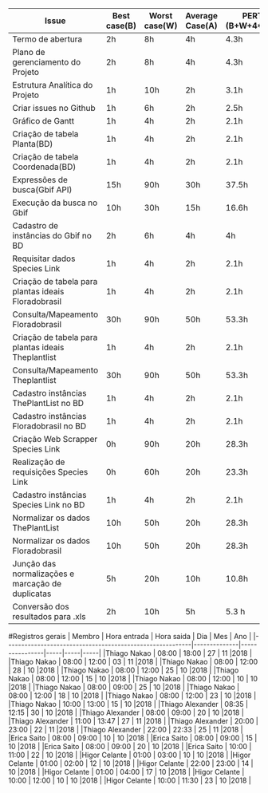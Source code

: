 | Issue                                                    | Best case(B) |  Worst case(W) | Average Case(A) | PERT (B+W+4*A)/6 | Tempo gasto |
|----------------------------------------------------------|--------------|----------------|-----------------|------------------|-------------|  
| Termo de abertura                                        | 2h           | 8h             | 4h              | 4.3h             | 4h          |    
| Plano de gerenciamento do Projeto                        | 2h           | 8h             | 4h              | 4.3h             | 3h          |
| Estrutura Analítica do Projeto                           | 1h           | 10h            | 2h              | 3.1h             | 2h          |
| Criar issues no Github                                   | 1h           | 6h             | 2h              | 2.5h             | 1h          |
| Gráfico de Gantt                                         | 1h           | 4h             | 2h              | 2.1h             | 2h          |
| Criação de tabela Planta(BD)                             | 1h           | 4h             | 2h              | 2.1h             | 3h          |
| Criação de tabela Coordenada(BD)                         | 1h           | 4h             | 2h              | 2.1h             | 2h          |
| Expressões de busca(Gbif API)                            | 15h          | 90h            | 30h             | 37.5h            | 6h          |
| Execução da busca no Gbif                                | 10h          | 30h            | 15h             | 16.6h            | 5h          |
| Cadastro de instâncias do Gbif no BD                     | 2h           | 6h             | 4h              | 4h               | 5h          |
| Requisitar dados Species Link                            | 1h           | 4h             | 2h              | 2.1h             | 2h          |
| Criação de tabela para plantas ideais Floradobrasil      | 1h           | 4h             | 2h              | 2.1h             | 0.4h        |
| Consulta/Mapeamento Floradobrasil                        | 30h          | 90h            | 50h             | 53.3h            | 90h         |
| Criação de tabela para plantas ideais Theplantlist       | 1h           | 4h             | 2h              | 2.1h             | 0.4h        |
| Consulta/Mapeamento Theplantlist                         | 30h          | 90h            | 50h             | 53.3h            | 20h         |
| Cadastro instâncias ThePlantList no BD                   | 1h           | 4h             | 2h              | 2.1h             |             | 
| Cadastro instâncias Floradobrasil no BD                  | 1h           | 4h             | 2h              | 2.1h             |             |
| Criação Web Scrapper Species Link                        | 0h           | 90h            | 20h             | 28.3h            | 5h          |
| Realização de requisições Species Link                   | 0h           | 60h            | 20h             | 23.3h            | 5h          |
| Cadastro instâncias Species Link no BD                   | 1h           | 4h             | 2h              | 2.1h             | 5h          |
| Normalizar os dados ThePlantList                         | 10h          | 50h            | 20h             | 28.3h            |             |
| Normalizar os dados Floradobrasil                        | 10h          | 50h            | 20h             | 28.3h            |             |
| Junção das normalizações e marcação de duplicatas        | 5h           | 20h            | 10h             | 10.8h            |             |
| Conversão dos resultados para .xls                       | 2h           | 10h            | 5h              | 5.3 h            |             |


#Registros gerais
| Membro                                                   | Hora entrada |  Hora saida    | Dia | Mes | Ano |
|----------------------------------------------------------|--------------|----------------|-----|-----|-----|
|Thiago Nakao                                              | 08:00        | 18:00          | 27  | 11  |2018 |
|Thiago Nakao                                              | 08:00        | 12:00          | 03  | 11  |2018 |
|Thiago Nakao                                              | 08:00        | 12:00          | 28  | 10  |2018 |
|Thiago Nakao                                              | 08:00        | 12:00          | 25  | 10  |2018 |
|Thiago Nakao                                              | 08:00        | 12:00          | 15  | 10  |2018 |
|Thiago Nakao                                              | 08:00        | 12:00          | 10  | 10  |2018 |
|Thiago Nakao                                              | 08:00        | 09:00          | 25  | 10  |2018 |
|Thiago Nakao                                              | 08:00        | 12:00          | 18  | 10  |2018 |
|Thiago Nakao                                              | 08:00        | 12:00          | 23  | 10  |2018 |
|Thiago Nakao                                              | 10:00        | 13:00          | 15  | 10  |2018 |
|Thiago Alexander                                          | 08:35        | 12:15          | 30  | 10  |2018 |
|Thiago Alexander                                          | 08:00        | 09:00          | 20  | 10  |2018 |
|Thiago Alexander                                          | 11:00        | 13:47          | 27  | 11  |2018 |
|Thiago Alexander                                          | 20:00        | 23:00          | 22  | 11  |2018 |
|Thiago Alexander                                          | 22:00        | 22:33          | 25  | 11  |2018 |
|Erica Saito                                               | 08:00        | 09:00          | 10  | 10  |2018 |
|Erica Saito                                               | 08:00        | 09:00          | 15  | 10  |2018 |
|Erica Saito                                               | 08:00        | 09:00          | 20  | 10  |2018 |
|Erica Saito                                               | 10:00        | 11:00          | 22  | 10  |2018 |
|Higor Celante                                             | 01:00        | 03:00          | 10  | 10  |2018 |
|Higor Celante                                             | 01:00        | 02:00          | 12  | 10  |2018 |
|Higor Celante                                             | 22:00        | 23:00          | 14  | 10  |2018 |
|Higor Celante                                             | 01:00        | 04:00          | 17  | 10  |2018 |
|Higor Celante                                             | 10:00        | 12:00          | 10  | 10  |2018 |
|Higor Celante                                             | 10:00        | 11:30          | 23  | 10  |2018 |

